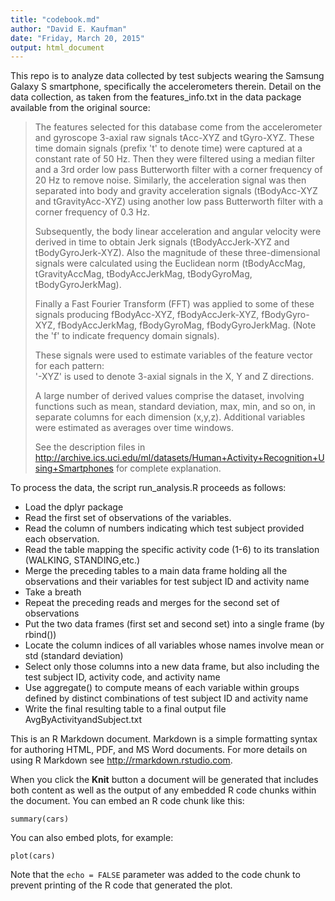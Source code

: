 ```yaml
---
title: "codebook.md"
author: "David E. Kaufman"
date: "Friday, March 20, 2015"
output: html_document
---
```


This repo is to analyze data collected by test subjects wearing the Samsung Galaxy S smartphone, specifically the accelerometers therein.  Detail on the data collection, as taken from the features_info.txt in the data package available from the original source:

> The features selected for this database come from the accelerometer and gyroscope 3-axial raw signals tAcc-XYZ and tGyro-XYZ. These time domain signals (prefix 't' to denote time) were captured at a constant rate of 50 Hz. Then they were filtered using a median filter and a 3rd order low pass Butterworth filter with a corner frequency of 20 Hz to remove noise. Similarly, the acceleration signal was then separated into body and gravity acceleration signals (tBodyAcc-XYZ and tGravityAcc-XYZ) using another low pass Butterworth filter with a corner frequency of 0.3 Hz.   
>
>
> Subsequently, the body linear acceleration and angular velocity were derived in time to obtain Jerk signals (tBodyAccJerk-XYZ and tBodyGyroJerk-XYZ). Also the magnitude of these three-dimensional signals were calculated using the Euclidean norm (tBodyAccMag, tGravityAccMag, tBodyAccJerkMag, tBodyGyroMag, tBodyGyroJerkMag).   
>
>
> Finally a Fast Fourier Transform (FFT) was applied to some of these signals producing fBodyAcc-XYZ, fBodyAccJerk-XYZ, fBodyGyro-XYZ, fBodyAccJerkMag, fBodyGyroMag, fBodyGyroJerkMag. (Note the 'f' to indicate frequency domain signals).   
> 
>
> These signals were used to estimate variables of the feature vector for each pattern:  
> '-XYZ' is used to denote 3-axial signals in the X, Y and Z directions.  
>
>
> A large number of derived values comprise the dataset, involving functions such as mean, standard deviation, max, min, and so on, in separate columns for each dimension (x,y,z).  Additional variables were estimated as averages over time windows.  
> 
> 
> See the description files in http://archive.ics.uci.edu/ml/datasets/Human+Activity+Recognition+Using+Smartphones for complete explanation.

To process the data, the script run_analysis.R proceeds as follows:
* Load the dplyr package
* Read the first set of observations of the variables.
* Read the column of numbers indicating which test subject provided each observation.
* Read the table mapping the specific activity code (1-6) to its translation (WALKING, STANDING,etc.)
* Merge the preceding tables to a main data frame holding all the observations and their variables for test subject ID and activity name
* Take a breath
* Repeat the preceding reads and merges for the second set of observations
* Put the two data frames (first set and second set) into a single frame (by rbind())
* Locate the column indices of all variables whose names involve mean or std (standard deviation)
* Select only those columns into a new data frame, but also including the test subject ID, activity code, and activity name
* Use aggregate() to compute means of each variable within groups defined by distinct combinations of test subject ID and activity name
* Write the final resulting table to a final output file AvgByActivityandSubject.txt

This is an R Markdown document. Markdown is a simple formatting syntax for authoring HTML, PDF, and MS Word documents. For more details on using R Markdown see <http://rmarkdown.rstudio.com>.

When you click the **Knit** button a document will be generated that includes both content as well as the output of any embedded R code chunks within the document. You can embed an R code chunk like this:

```{r}
summary(cars)
```

You can also embed plots, for example:

```{r, echo=FALSE}
plot(cars)
```

Note that the `echo = FALSE` parameter was added to the code chunk to prevent printing of the R code that generated the plot.
